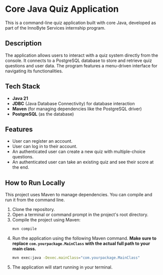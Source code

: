 # Core Java Quiz Application

This is a command-line quiz application built with core Java, developed as part of the InnoByte Services internship program.

## Description

The application allows users to interact with a quiz system directly from the console. It connects to a PostgreSQL database to store and retrieve quiz questions and user data. The program features a menu-driven interface for navigating its functionalities.

## Tech Stack

- **Java 21**
- **JDBC** (Java Database Connectivity) for database interaction
- **Maven** (for managing dependencies like the PostgreSQL driver)
- **PostgreSQL** (as the database)

## Features

- User can register an account.
- User can log in to their account.
- An authenticated user can create a new quiz with multiple-choice questions.
- An authenticated user can take an existing quiz and see their score at the end.

## How to Run Locally

This project uses Maven to manage dependencies. You can compile and run it from the command line.

1.  Clone the repository.
2.  Open a terminal or command prompt in the project's root directory.
3.  Compile the project using Maven:
    ```bash
    mvn compile
    ```
4.  Run the application using the following Maven command. **Make sure to replace `com.yourpackage.MainClass` with the actual full path to your main class.**
    ```bash
    mvn exec:java -Dexec.mainClass="com.yourpackage.MainClass"
    ```
5.  The application will start running in your terminal.